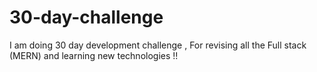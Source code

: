 # 30-day-challenge

I am doing 30 day development challenge , For revising all the Full stack (MERN) and learning new technologies !!


